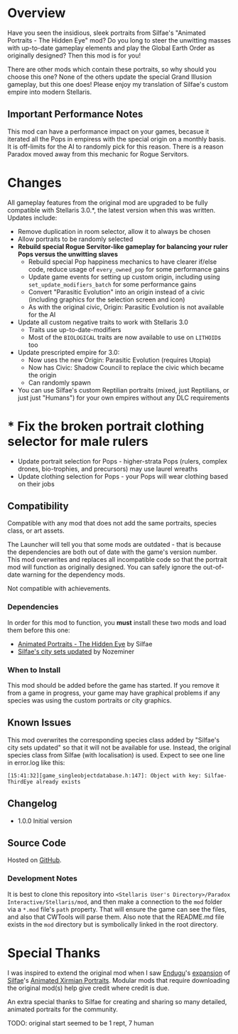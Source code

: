 # Overview

Have you seen the insidious, sleek portraits from Silfae's "Animated Portraits - The Hidden Eye" mod?  Do you long to steer the unwitting masses with up-to-date gameplay elements and play the Global Earth Order as originally designed?  Then this mod is for you!

There are other mods which contain these portraits, so why should you choose this one?  None of the others update the special Grand Illusion gameplay, but this one does!  Please enjoy my translation of Silfae's custom empire into modern Stellaris.

## Important Performance Notes

This mod can have a performance impact on your games, becasue it iterated all the Pops in empiress with the special origin on a monthly basis.  It is off-limits for the AI to randomly pick for this reason.  There is a reason Paradox moved away from this mechanic for Rogue Servitors.

# Changes

All gameplay features from the original mod are upgraded to be fully compatible with Stellaris 3.0.*, the latest version when this was written.  Updates include:

* Remove duplication in room selector, allow it to always be chosen
* Allow portraits to be randomly selected
* **Rebuild special Rogue Servitor-like gameplay for balancing your ruler Pops versus the unwitting slaves**
    * Rebuild special Pop happiness mechanics to have clearer if/else code, reduce usage of `every_owned_pop` for some performance gains
    * Update game events for setting up custom origin, including using `set_update_modifiers_batch` for some performance gains
    * Convert "Parasitic Evolution" into an origin instead of a civic (including graphics for the selection screen and icon)
    * As with the original civic, Origin: Parasitic Evolution is not available for the AI
* Update all custom negative traits to work with Stellaris 3.0
    * Traits use up-to-date-modifiers
    * Most of the `BIOLOGICAL` traits are now available to use on `LITHOID`s too
* Update prescripted empire for 3.0:
    * Now uses the new Origin: Parasitic Evolution (requires Utopia)
    * Now has Civic: Shadow Council to replace the civic which became the origin
    * Can randomly spawn
* You can use Silfae's custom Reptilian portraits (mixed, just Reptilians, or just just "Humans") for your own empires without any DLC requirements

# * Fix the broken portrait clothing selector for male rulers
* Update portrait selection for Pops - higher-strata Pops (rulers, complex drones, bio-trophies, and precursors) may use laurel wreaths
* Update clothing selection for Pops - your Pops will wear clothing based on their jobs

## Compatibility

Compatible with any mod that does not add the same portraits, species class, or art assets.

The Launcher will tell you that some mods are outdated - that is because the dependencies are both out of date with the game's version number.  This mod overwrites and replaces all incompatible code so that the portrait mod will function as originally designed.  You can safely ignore the out-of-date warning for the dependency mods.

Not compatible with achievements.

### Dependencies

In order for this mod to function, you **must** install these two mods and load them before this one:

* [Animated Portraits - The Hidden Eye](https://steamcommunity.com/sharedfiles/filedetails/?id=1168459329) by Silfae
* [Silfae's city sets updated](https://steamcommunity.com/sharedfiles/filedetails/?id=2247427791) by Nozeminer

### When to Install

This mod should be added before the game has started.  If you remove it from a game in progress, your game may have graphical problems if any species was using the custom portraits or city graphics.

## Known Issues

This mod overwrites the corresponding species class added by "Silfae's city sets updated" so that it will not be available for use.  Instead, the original species class from Silfae (with localisation) is used.  Expect to see one line in error.log like this:

```
[15:41:32][game_singleobjectdatabase.h:147]: Object with key: Silfae-ThirdEye already exists
```

## Changelog

* 1.0.0 Initial version

## Source Code

Hosted on [GitHub](https://github.com/corsairmarks/slreptilian_portraits_revisited).

### Development Notes

It is best to clone this repository into `<Stellaris User's Directory>/Paradox Interactive/Stellaris/mod`, and then make a connection to the `mod` folder via a `*.mod` file's `path` property.  That will ensure the game can see the files, and also that CWTools will parse them.  Also note that the README.md file exists in the `mod` directory but is symbolically linked in the root directory.

# Special Thanks

I was inspired to extend the original mod when I saw [Endugu](https://steamcommunity.com/profiles/76561198037630876/myworkshopfiles/)'s [expansion](https://steamcommunity.com/sharedfiles/filedetails/?id=1584824947) of [Silfae](https://steamcommunity.com/profiles/76561198021525667/myworkshopfiles/)'s [Animated Xirmian Portraits](https://steamcommunity.com/workshop/filedetails/?id=881118424).  Modular mods that require downloading the original mod(s) help give credit where credit is due.

An extra special thanks to Silfae for creating and sharing so many detailed, animated portraits for the community.

TODO: original start seemed to be 1 rept, 7 human
